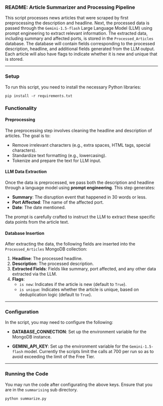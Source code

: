 ### README: Article Summarizer and Processing Pipeline

This script processes news articles that were scraped by first preprocessing the description and headline. Next, the processed data is passed through the `Gemini-1.5-flash` Large Language Model (LLM) using prompt engineering to extract relevant information. The extracted data, including summary and affected ports, is stored in the `Processed_Articles` database. The database will contain fields corresponding to the processed description, headline, and additional fields generated from the LLM output. Each article will also have flags to indicate whether it is new and unique that is stored.

---

### Setup

To run this script, you need to install the necessary Python libraries:

```
pip install -r requirements.txt
```

### Functionality

#### Preprocessing

The preprocessing step involves cleaning the headline and description of articles. The goal is to:

- Remove irrelevant characters (e.g., extra spaces, HTML tags, special characters).
- Standardize text formatting (e.g., lowercasing).
- Tokenize and prepare the text for LLM input.

#### LLM Data Extraction

Once the data is preprocessed, we pass both the description and headline through a language model using **prompt engineering**. This step generates:

- **Summary**: The disruption event that happened in 30 words or less.
- **Port Affected**: The name of the affected port.
- **Date**: The date mentioned.

The prompt is carefully crafted to instruct the LLM to extract these specific data points from the article text.

#### Database Insertion

After extracting the data, the following fields are inserted into the `Processed_Articles` MongoDB collection:

1. **Headline**: The processed headline.
2. **Description**: The processed description.
3. **Extracted Fields**: Fields like summary, port affected, and any other data extracted via the LLM.
4. **Flags**:
   - `is new`: Indicates if the article is new (default to `True`).
   - `is unique`: Indicates whether the article is unique, based on deduplication logic (default to `True`).

---

### Configuration

In the script, you may need to configure the following:

- **DATABASE_CONNECTION**: Set up the environment variable for the MongoDB instance. 
  
- **GEMINI_API_KEY**: Set up the environment variable for the `Gemini-1.5-flash` model. Currently the scripts limit the calls at 700 per run so as to avoid exceeding the limit of the Free Tier.

---

### Running the Code
You may run the code after configurating the above keys. Ensure that you are in the `summarising` sub directory.
```
python summarize.py
```